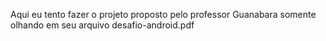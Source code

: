 Aqui eu tento fazer o projeto proposto pelo professor Guanabara somente olhando 
em seu arquivo desafio-android.pdf

